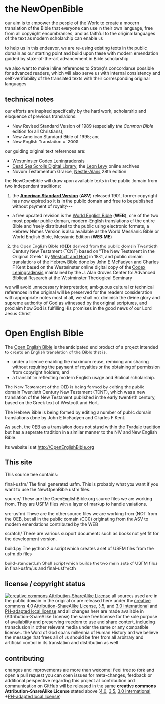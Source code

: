 the NewOpenBible
==================

our aim is to empower the people of the World to create a modern translation of the Bible that everyone can use in their own language, free from all copyright encumbrances, and as faithful to the original languages of the text as modern scholarship can enable us

to help us in this endeavor, we are re-using existing texts in the public domain as our starting point and build upon these with modern emendation guided by state-of-the-art advancement in Bible scholarship

we also want to make inline references to Strong's concordance possible for advanced readers, which will also serve us with internal consistency and self-verifiability of the translated texts with their corresponding original languages

technical notes
---------------
our efforts are inspired specifically by the hard work, scholarship and eloquence of previous translations:
* New Revised Standard Version of 1989 (especially *the Common Bible* edition for all Christians);
* New American Standard Bible of 1995; and
* New English Translation of 2005

our guiding original text references are:
* Westminster [Codex Leningradensis](http://en.wikipedia.org/wiki/Leningrad_Codex)
* [Dead Sea Scrolls Digital Library](http://dss.collections.imj.org.il/), the [Leon Levy](http://www.deadseascrolls.org.il/?locale=en_US) online archives
* Novum Testamentum Graece, [Nestle-Aland](http://en.wikipedia.org/wiki/Novum_Testamentum_Graece) 28th edition

the NewOpenBible will draw upon available texts in the public domain from two independent traditions:
 1. the **[American Standard Version](http://en.wikipedia.org/wiki/American_Standard_Version)** (**ASV**) released 1901, former copyright has now expired so it is in the public domain and free to be published without payment of royalty---
   * a free updated revision is the [World English Bible](http://WorldEnglishBible.org) (**WEB**), one of the two most popular public domain, modern-English translations of the entire Bible and freely distributed to the public using electronic formats, a Hebrew Names Version is also available as the World Messianic Bible or World English Bible, Messianic Edition (**WEB:ME**)
 2. the Open English Bible (**OEB**) derived from the public domain Twentieth Century New Testament (TCNT) based on "The New Testament in the Original Greek" by [Westcott and Hort](http://en.wikipedia.org/wiki/Westcott-Hort) in 1881, and public domain translations of the Hebrew Bible done by John E McFadyen and Charles F Kent based on the Westminster online digital copy of the [Codex Leningradensis](http://en.wikipedia.org/wiki/Leningrad_Codex) maintained by the J. Alan Groves Center for Advanced Biblical Research at the Westminster Theological Seminary

we will avoid unnecessary interpretation; ambiguous cultural or technical references in the original will be preserved for the readers consideration with appropriate notes
most of all, we shall not diminish the divine glory and supreme authority of God as witnessed by the original scriptures, and proclaim how God is fulfilling His promises in the good news of our Lord Jesus Christ


Open English Bible
==================
The [Open English Bible](http://OpenEnglishBible.org) is the anticipated end product of a project intended to create an English translation of the Bible that is:

* under a licence enabling the maximum reuse, remixing and sharing without requiring the payment of royalties or the obtaining of permission from copyright holders; and
* a translation reflecting modern English usage and Biblical scholarship.

The New Testament of the OEB is being formed by editing the public domain Twentieth Century New Testament (TCNT), which was a new translation of the New Testament published in the early twentieth century, based on the Greek text of Westcott and Hort.

The Hebrew Bible is being formed by editing a number of public domain translations done by John E McFadyen and Charles F Kent.

As such, the OEB as a translation does not stand within the Tyndale tradition but has a separate tradition in a similar manner to the NIV and New English Bible.

Its website is at http://OpenEnglishBible.org


This site
---------
This source tree contains:

final-usfm/
The final generated usfm. This is probably what you want if you want to use the NewOpenBible usfm files.

source/
These are the OpenEnglishBible.org source files we are working from. They are USFM files with a layer of markup to handle variations.

src-usfm/
These are the other source files we are working from (NOT from the OEB, but all in the public domain /CC0) originating from the ASV to modern emendations contributed by the WEB

scratch/
These are various support documents such as books not yet fit for the development version.

build.py
The python 2.x script which creates a set of USFM files from the usfm.db files

build-standard.sh
Shell script which builds the two main sets of USFM files in final-usfm/us and final-usfm/cth


## license / copyright status
[![creative commons Attribution-ShareAlike License](https://i.creativecommons.org/l/by-sa/4.0/88x31.png "creative commons Attribution-ShareAlike License")](http://creativecommons.org/licenses/by-sa/4.0/)
all sources used are in the public domain in the original or are released here under the [creative commons 4.0 Attribution-ShareAlike License](http://creativecommons.org/licenses/by-sa/4.0/), [3.5](http://creativecommons.org/licenses/by-sa/3.5/), and [3.0 international](http://creativecommons.org/licenses/by-sa/3.0/) and [PH-adapted local license](http://creativecommons.org/licenses/by-sa/3.0/ph/) and all changes here are made available in (Attribution-ShareAlike License) the same free license for the sole purpose of availability and preserving freedom to use and share content, including transclusion in other relevant media under the same or any compatible license..
the Word of God spans millennia of Human History and we believe the message that frees all of us should be free from all arbitrary and artificial control in its translation and distribution as well

## contributing
changes and improvements are more than welcome! Feel free to fork and open a pull request
you can open issues for meta-changes, feedback or additional perspective regarding this project
all contribution and communication on GitHub will be released in the same **creative commons Attribution-ShareAlike License** stated above ([4.0](http://creativecommons.org/licenses/by-sa/4.0/), [3.5](http://creativecommons.org/licenses/by-sa/3.5/), [3.0 international](http://creativecommons.org/licenses/by-sa/3.0/) +[PH-adapted local license](http://creativecommons.org/licenses/by-sa/3.0/ph/))

